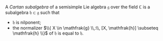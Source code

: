 A *Cartan subalgebra* of a semisimple Lie algebra $\mathfrak{g}$ over the field $\mathbb{C}$ is a subalgebra $\mathfrak{h} \subset \mathfrak{g}$ such that

- $\mathfrak{h}$ is nilponent;
- the normalizer $\\{ X \in \mathfrak{g} \\,:\\, [X, \mathfrak{h}] \subseteq \mathfrak{h} \\}$ of $\mathfrak{h}$ is equal to $\mathfrak{h}$.
